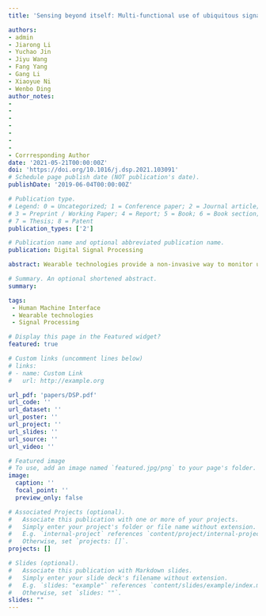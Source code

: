 ```yaml
---
title: 'Sensing beyond itself: Multi-functional use of ubiquitous signals towards wearable applications'

authors: 
- admin
- Jiarong Li
- Yuchao Jin
- Jiyu Wang
- Fang Yang
- Gang Li
- Xiaoyue Ni
- Wenbo Ding
author_notes:
- 
-
-
-
-
-
-
- Corrresponding Author
date: '2021-05-21T00:00:00Z'
doi: 'https://doi.org/10.1016/j.dsp.2021.103091'
# Schedule page publish date (NOT publication's date).
publishDate: '2019-06-04T00:00:00Z'

# Publication type.
# Legend: 0 = Uncategorized; 1 = Conference paper; 2 = Journal article;
# 3 = Preprint / Working Paper; 4 = Report; 5 = Book; 6 = Book section;
# 7 = Thesis; 8 = Patent
publication_types: ['2']

# Publication name and optional abbreviated publication name.
publication: Digital Signal Processing

abstract: Wearable technologies provide a non-invasive way to monitor user’s activity, identity, and health in real-time, which have attracted tremendous interests from both academia and industry. Due to constraints in form factor and power consumption, the sensing capabilities and functionalities of the wearables are usually limited by the available sensors. In the past decade, researchers have committed to realizing the sensing capability of multiple sensors via the signal from one sensor, which expanded the functionalities and sensing domains of traditional sensors. For the first time, we defined such sensing approach as “cross-sensing” and provided a comprehensive review on the cross-sensing towards wearable applications (i.e., human-machine interface, health services, and security). Specifically, this paper summarized the applied signal processing and machine learning algorithms, and discussed how cross-sensing would affect the development and innovation trends of wearable electronics.

# Summary. An optional shortened abstract.
summary: 

tags:
 - Human Machine Interface
 - Wearable technologies
 - Signal Processing

# Display this page in the Featured widget?
featured: true

# Custom links (uncomment lines below)
# links:
# - name: Custom Link
#   url: http://example.org

url_pdf: 'papers/DSP.pdf'
url_code: ''
url_dataset: ''
url_poster: ''
url_project: ''
url_slides: ''
url_source: ''
url_video: ''

# Featured image
# To use, add an image named `featured.jpg/png` to your page's folder.
image:
  caption: ''
  focal_point: ''
  preview_only: false

# Associated Projects (optional).
#   Associate this publication with one or more of your projects.
#   Simply enter your project's folder or file name without extension.
#   E.g. `internal-project` references `content/project/internal-project/index.md`.
#   Otherwise, set `projects: []`.
projects: []

# Slides (optional).
#   Associate this publication with Markdown slides.
#   Simply enter your slide deck's filename without extension.
#   E.g. `slides: "example"` references `content/slides/example/index.md`.
#   Otherwise, set `slides: ""`.
slides: ""
---
```

